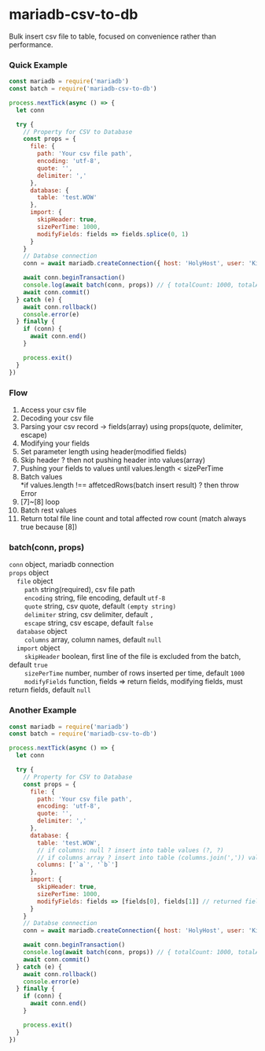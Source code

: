# mariadb-csv-to-db

Bulk insert csv file to table, focused on convenience rather than performance.

### Quick Example
```javascript
const mariadb = require('mariadb')
const batch = require('mariadb-csv-to-db')

process.nextTick(async () => {
  let conn

  try {
    // Property for CSV to Database
    const props = {
      file: {
        path: 'Your csv file path',
        encoding: 'utf-8',
        quote: '',
        delimiter: ','
      },
      database: {
        table: 'test.WOW'
      },
      import: {
        skipHeader: true,
        sizePerTime: 1000,
        modifyFields: fields => fields.splice(0, 1)
      }
    }
    // Databse connection
    conn = await mariadb.createConnection({ host: 'HolyHost', user: 'Kimchi', password: '????' })

    await conn.beginTransaction()
    console.log(await batch(conn, props)) // { totalCount: 1000, totalAffectedRows: 1000, match: true }
    await conn.commit()
  } catch (e) {
    await conn.rollback()
    console.error(e)
  } finally {
    if (conn) {
      await conn.end()
    }

    process.exit()
  }
})
```

### Flow
1. Access your csv file
2. Decoding your csv file
3. Parsing your csv record → fields(array) using props(quote, delimiter, escape)
4. Modifying your fields
5. Set parameter length using header(modified fields)
6. Skip header ? then not pushing header into values(array)
7. Pushing your fields to values until values.length < sizePerTime
8. Batch values  
*if values.length !== affetcedRows(batch insert result) ? then throw Error
9. [7]~[8] loop
10. Batch rest values
11. Return total file line count and total affected row count (match always true because [8])

### batch(conn, props)  
`conn` object, mariadb connection  
`props` object  
&nbsp;&nbsp;&nbsp;&nbsp;`file` object  
&nbsp;&nbsp;&nbsp;&nbsp;&nbsp;&nbsp;&nbsp;&nbsp;`path` string(required), csv file path  
&nbsp;&nbsp;&nbsp;&nbsp;&nbsp;&nbsp;&nbsp;&nbsp;`encoding` string, file encoding, default `utf-8`  
&nbsp;&nbsp;&nbsp;&nbsp;&nbsp;&nbsp;&nbsp;&nbsp;`quote` string, csv quote, default `(empty string)`  
&nbsp;&nbsp;&nbsp;&nbsp;&nbsp;&nbsp;&nbsp;&nbsp;`delimiter` string, csv delimiter, default `,`  
&nbsp;&nbsp;&nbsp;&nbsp;&nbsp;&nbsp;&nbsp;&nbsp;`escape` string, csv escape, default `false`  
&nbsp;&nbsp;&nbsp;&nbsp;`database` object  
&nbsp;&nbsp;&nbsp;&nbsp;&nbsp;&nbsp;&nbsp;&nbsp;`columns` array, column names, default `null`  
&nbsp;&nbsp;&nbsp;&nbsp;`import` object  
&nbsp;&nbsp;&nbsp;&nbsp;&nbsp;&nbsp;&nbsp;&nbsp;`skipHeader` boolean, first line of the file is excluded from the batch, default `true`  
&nbsp;&nbsp;&nbsp;&nbsp;&nbsp;&nbsp;&nbsp;&nbsp;`sizePerTime` number, number of rows inserted per time, default `1000`  
&nbsp;&nbsp;&nbsp;&nbsp;&nbsp;&nbsp;&nbsp;&nbsp;`modifyFields` function, fields => return fields, modifying fields, must return fields, default `null`  

### Another Example
```javascript
const mariadb = require('mariadb')
const batch = require('mariadb-csv-to-db')

process.nextTick(async () => {
  let conn

  try {
    // Property for CSV to Database
    const props = {
      file: {
        path: 'Your csv file path',
        encoding: 'utf-8',
        quote: '',
        delimiter: ','
      },
      database: {
        table: 'test.WOW',
        // if columns: null ? insert into table values (?, ?)
        // if columns array ? insert into table (columns.join(',')) values (?, ?)
        columns: ['`a`', '`b`']
      },
      import: {
        skipHeader: true,
        sizePerTime: 1000,
        modifyFields: fields => [fields[0], fields[1]] // returned fields length must be equal to the props.database.columns length
      }
    }
    // Databse connection
    conn = await mariadb.createConnection({ host: 'HolyHost', user: 'Kimchi', password: '????' })

    await conn.beginTransaction()
    console.log(await batch(conn, props)) // { totalCount: 1000, totalAffectedRows: 1000, match: true }
    await conn.commit()
  } catch (e) {
    await conn.rollback()
    console.error(e)
  } finally {
    if (conn) {
      await conn.end()
    }

    process.exit()
  }
})
```

